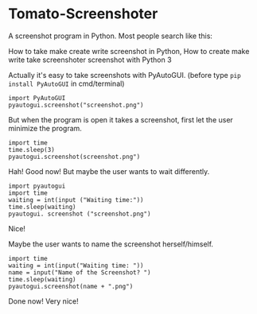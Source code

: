 # Tomato-Screenshoter
A screenshot program in Python.
Most people search like this:

How to take make create write screenshot in Python, How to create make write take screenshoter screenshot with Python 3

Actually it's easy to take screenshots with PyAutoGUI.
(before type ```pip install PyAutoGUI``` in cmd/terminal)
```
import PyAutoGUI 
pyautogui.screenshot("screenshot.png")
```


But when the program is open it takes a screenshot, first let the user minimize the program.

```import pyautogui
import time
time.sleep(3)
pyautogui.screenshot(screenshot.png")
```

Hah! Good now! But maybe the user wants to wait differently.

```
import pyautogui
import time
waiting = int(input ("Waiting time:"))
time.sleep(waiting)
pyautogui. screenshot ("screenshot.png")
```

Nice!

Maybe the user wants to name the screenshot herself/himself.
```import pyautogui
import time
waiting = int(input("Waiting time: "))
name = input("Name of the Screenshot? ")
time.sleep(waiting)
pyautogui.screenshot(name + ".png")
```
Done now! Very nice!
